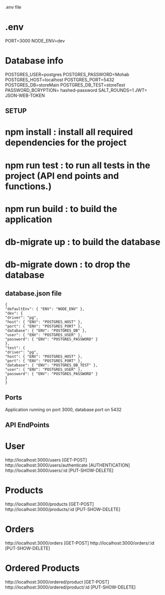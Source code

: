 .env file

# .env

PORT=3000
NODE_ENV=dev

# Database info

POSTGRES_USER=postgres
POSTGRES_PASSWORD=Mohab
POSTGRES_HOST=localhost
POSTGRES_PORT=5432
POSTGRES_DB=storeMain
POSTGRES_DB_TEST=storeTest
PASSWORD_BCRYPTION= hashed-password
SALT_ROUNDS=1
JWT= JSON-WEB-TOKEN

## SETUP

# npm install : install all required dependencies for the project

# npm run test : to run all tests in the project (API end points and functions.)

# npm run build : to build the application

# db-migrate up : to build the database

# db-migrate down : to drop the database

## database.json file
```
{
"defaultEnv": { "ENV": "NODE_ENV" },
"dev": {
"driver": "pg",
"host": { "ENV": "POSTGRES_HOST" },
"port": { "ENV": "POSTGRES_PORT" },
"database": { "ENV": "POSTGRES_DB" },
"user": { "ENV": "POSTGRES_USER" },
"password": { "ENV": "POSTGRES_PASSWORD" }
},
"test": {
"driver": "pg",
"host": { "ENV": "POSTGRES_HOST" },
"port": { "ENV": "POSTGRES_PORT" },
"database": { "ENV": "POSTGRES_DB_TEST" },
"user": { "ENV": "POSTGRES_USER" },
"password": { "ENV": "POSTGRES_PASSWORD" }
}
}
```
## Ports

Application running on port 3000, database port on 5432

## API EndPoints

# User

http://localhost:3000/users [GET-POST]
http://localhost:3000/users/authenticate [AUTHENTICATION]
http://localhost:3000/users/:id [PUT-SHOW-DELETE]

# Products

http://localhost:3000/products [GET-POST]
http://localhost:3000/products/:id [PUT-SHOW-DELETE]

# Orders

http://localhost:3000/orders [GET-POST]
http://localhost:3000/orders/:id [PUT-SHOW-DELETE]

# Ordered Products

http://localhost:3000/ordered/product [GET-POST]
http://localhost:3000/ordered/product/:id [PUT-SHOW-DELETE]
